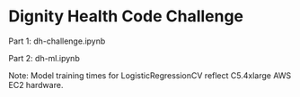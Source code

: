 # Dignity Health Code Challenge

Part 1: dh-challenge.ipynb

Part 2: dh-ml.ipynb

Note: Model training times for LogisticRegressionCV reflect C5.4xlarge AWS EC2 hardware.
